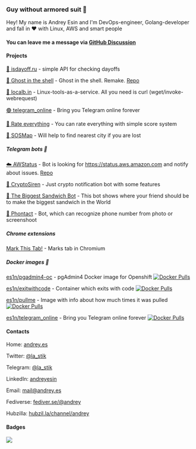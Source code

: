 ### Guy without armored suit 👋

Hey! My name is Andrey Esin and I'm DevOps-engineer, Golang-developer and fall in :heart: with Linux, AWS and smart people

#### You can leave me a message via [GitHub Discussion](https://github.com/esin/esin/discussions?discussions_q=category%3AGuestbook)

#### Projects
[📅 isdayoff.ru](https://isdayoff.ru) - simple API for checking dayoffs

[👻 Ghost in the shell](https://in.theshell.xyz) - Ghost in the shell. Remake. [Repo](https://github.com/esin/intheshell)

[🔧 localb.in](https://localb.in) - Linux-tools-as-a-service. All you need is curl (wget/invoke-webrequest)

[🟢 telegram_online](https://github.com/esin/telegram_online) - Bring you Telegram online forever

[🔢 Rate everything](https://esin.github.io/score/) - You can rate everything with simple score system

[📍 SOSMap](http://sosmap.2big.cc/) - Will help to find nearest city if you are lost

##### Telegram bots :robot:
[☁️  AWStatus](https://t.me/Awstatus_bot) - Bot is looking for https://status.aws.amazon.com and notify about issues. [Repo](https://github.com/esin/awstatus_bot)

[📢 CryptoSiren](https://t.me/cryptosiren_bot) - Just crypto notification bot with some features

[🥪 The Biggest Sandwich Bot](https://t.me/TheBiggestSandwichBot) - This bot shows where your friend should be to make the biggest sandwich in the World

[📸 Phontact](https://t.me/phontactbot) - Bot, which can recognize phone number from photo or screenshoot

##### Chrome extensions
[Mark This Tab!](https://chrome.google.com/webstore/detail/mark-this-tab/elpmfpacelndpdgiachjinkbfjddichb) - Marks tab in Chromium


##### Docker images 🐳
[es1n/pgadmin4-oc](https://hub.docker.com/repository/docker/es1n/pgadmin4-oc) - pgAdmin4 Docker image for Openshift [![Docker Pulls](https://img.shields.io/docker/pulls/es1n/pgadmin4-oc.svg)](https://img.shields.io/docker/pulls/es1n/pgadmin4-oc.svg)

[es1n/exitwithcode](https://hub.docker.com/repository/docker/es1n/exitwithcode) - Container which exits with code [![Docker Pulls](https://img.shields.io/docker/pulls/es1n/exitwithcode)](https://img.shields.io/docker/pulls/es1n/exitwithcode.svg)

[es1n/pullme](https://hub.docker.com/repository/docker/es1n/pullme) - Image with info about how much times it was pulled [![Docker Pulls](https://img.shields.io/docker/pulls/es1n/pullme.svg)](https://img.shields.io/docker/pulls/es1n/pullme.svg)

[es1n/telegram_online](https://hub.docker.com/repository/docker/es1n/telegram_online) - Bring you Telegram online forever [![Docker Pulls](https://img.shields.io/docker/pulls/es1n/telegram_online.svg)](https://img.shields.io/docker/pulls/es1n/telegram_online.svg)

#### Contacts

Home: [andrey.es](https://andrey.es)

Twitter: [@la_stik](https://twitter.com/la_stik)

Telegram: [@la_stik](https://t.me/la_stik)

LinkedIn: [andreyesin](https://linkedin.com/in/andreyesin)

Email: [mail@andrey.es](mailto:mail@andrey.es)

Fediverse: [fediver.se/@andrey](https://fediver.se/@andrey)

Hubzilla: [hubzil.la/channel/andrey](https://hubzil.la/channel/andrey)

#### Badges

![](https://komarev.com/ghpvc/?username=esin)
